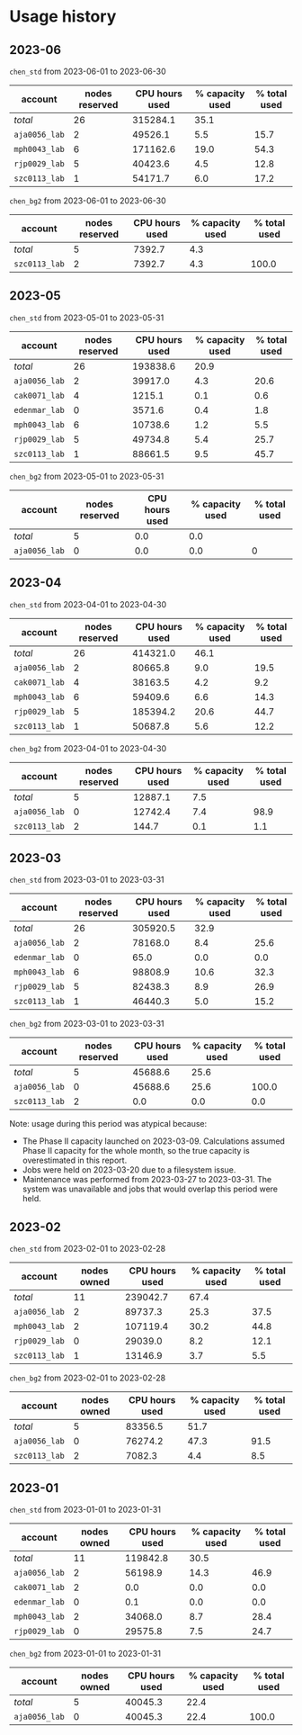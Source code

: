 # Usage history

## 2023-06

`chen_std` from 2023-06-01 to 2023-06-30

| account       |   nodes reserved |   CPU hours used |   % capacity used |   % total used |
|---------------|------------------|------------------|-------------------|----------------|
| *total*       |               26 |         315284.1 |              35.1 |                |
| `aja0056_lab` |                2 |          49526.1 |               5.5 |           15.7 |
| `mph0043_lab` |                6 |         171162.6 |              19.0 |           54.3 |
| `rjp0029_lab` |                5 |          40423.6 |               4.5 |           12.8 |
| `szc0113_lab` |                1 |          54171.7 |               6.0 |           17.2 |

`chen_bg2` from 2023-06-01 to 2023-06-30

| account       |   nodes reserved |   CPU hours used |   % capacity used |   % total used |
|---------------|------------------|------------------|-------------------|----------------|
| *total*       |                5 |           7392.7 |               4.3 |                |
| `szc0113_lab` |                2 |           7392.7 |               4.3 |          100.0 |

## 2023-05

`chen_std` from 2023-05-01 to 2023-05-31

| account       |   nodes reserved |   CPU hours used |   % capacity used |   % total used |
|---------------|------------------|------------------|-------------------|----------------|
| *total*       |               26 |         193838.6 |              20.9 |                |
| `aja0056_lab` |                2 |          39917.0 |               4.3 |           20.6 |
| `cak0071_lab` |                4 |           1215.1 |               0.1 |            0.6 |
| `edenmar_lab` |                0 |           3571.6 |               0.4 |            1.8 |
| `mph0043_lab` |                6 |          10738.6 |               1.2 |            5.5 |
| `rjp0029_lab` |                5 |          49734.8 |               5.4 |           25.7 |
| `szc0113_lab` |                1 |          88661.5 |               9.5 |           45.7 |

`chen_bg2` from 2023-05-01 to 2023-05-31

| account       |   nodes reserved |   CPU hours used |   % capacity used |   % total used |
|---------------|------------------|------------------|-------------------|----------------|
| *total*       |                5 |              0.0 |               0.0 |                |
| `aja0056_lab` |                0 |              0.0 |               0.0 |              0 |

## 2023-04

`chen_std` from 2023-04-01 to 2023-04-30

| account       |   nodes reserved |   CPU hours used |   % capacity used |   % total used |
|---------------|------------------|------------------|-------------------|----------------|
| *total*       |               26 |         414321.0 |              46.1 |                |
| `aja0056_lab` |                2 |          80665.8 |               9.0 |           19.5 |
| `cak0071_lab` |                4 |          38163.5 |               4.2 |            9.2 |
| `mph0043_lab` |                6 |          59409.6 |               6.6 |           14.3 |
| `rjp0029_lab` |                5 |         185394.2 |              20.6 |           44.7 |
| `szc0113_lab` |                1 |          50687.8 |               5.6 |           12.2 |

`chen_bg2` from 2023-04-01 to 2023-04-30

| account       |   nodes reserved |   CPU hours used |   % capacity used |   % total used |
|---------------|------------------|------------------|-------------------|----------------|
| *total*       |                5 |          12887.1 |               7.5 |                |
| `aja0056_lab` |                0 |          12742.4 |               7.4 |           98.9 |
| `szc0113_lab` |                2 |            144.7 |               0.1 |            1.1 |

## 2023-03

`chen_std` from 2023-03-01 to 2023-03-31

| account       |   nodes reserved |   CPU hours used |   % capacity used |   % total used |
|---------------|------------------|------------------|-------------------|----------------|
| *total*       |               26 |         305920.5 |              32.9 |                |
| `aja0056_lab` |                2 |          78168.0 |               8.4 |           25.6 |
| `edenmar_lab` |                0 |             65.0 |               0.0 |            0.0 |
| `mph0043_lab` |                6 |          98808.9 |              10.6 |           32.3 |
| `rjp0029_lab` |                5 |          82438.3 |               8.9 |           26.9 |
| `szc0113_lab` |                1 |          46440.3 |               5.0 |           15.2 |

`chen_bg2` from 2023-03-01 to 2023-03-31

| account       |   nodes reserved |   CPU hours used |   % capacity used |   % total used |
|---------------|------------------|------------------|-------------------|----------------|
| *total*       |                5 |          45688.6 |              25.6 |                |
| `aja0056_lab` |                0 |          45688.6 |              25.6 |          100.0 |
| `szc0113_lab` |                2 |              0.0 |               0.0 |            0.0 |

Note: usage during this period was atypical because:

- The Phase II capacity launched on 2023-03-09. Calculations assumed Phase II capacity for
the whole month, so the true capacity is overestimated in this report.
- Jobs were held on 2023-03-20 due to a filesystem issue.
- Maintenance was performed from 2023-03-27 to 2023-03-31. The system was unavailable and
jobs that would overlap this period were held.

## 2023-02

`chen_std` from 2023-02-01 to 2023-02-28

| account       |   nodes owned |   CPU hours used |   % capacity used |   % total used |
|---------------|---------------|------------------|-------------------|----------------|
| *total*       |            11 |         239042.7 |              67.4 |                |
| `aja0056_lab` |             2 |          89737.3 |              25.3 |           37.5 |
| `mph0043_lab` |             2 |         107119.4 |              30.2 |           44.8 |
| `rjp0029_lab` |             0 |          29039.0 |               8.2 |           12.1 |
| `szc0113_lab` |             1 |          13146.9 |               3.7 |            5.5 |

`chen_bg2` from 2023-02-01 to 2023-02-28

| account       |   nodes owned |   CPU hours used |   % capacity used |   % total used |
|---------------|---------------|------------------|-------------------|----------------|
| *total*       |             5 |          83356.5 |              51.7 |                |
| `aja0056_lab` |             0 |          76274.2 |              47.3 |           91.5 |
| `szc0113_lab` |             2 |           7082.3 |               4.4 |            8.5 |

## 2023-01

`chen_std` from 2023-01-01 to 2023-01-31

| account       |   nodes owned |   CPU hours used |   % capacity used |   % total used |
|---------------|---------------|------------------|-------------------|----------------|
| *total*       |            11 |         119842.8 |              30.5 |                |
| `aja0056_lab` |             2 |          56198.9 |              14.3 |           46.9 |
| `cak0071_lab` |             2 |              0.0 |               0.0 |            0.0 |
| `edenmar_lab` |             0 |              0.1 |               0.0 |            0.0 |
| `mph0043_lab` |             2 |          34068.0 |               8.7 |           28.4 |
| `rjp0029_lab` |             0 |          29575.8 |               7.5 |           24.7 |

`chen_bg2` from 2023-01-01 to 2023-01-31

| account       |   nodes owned |   CPU hours used |   % capacity used |   % total used |
|---------------|---------------|------------------|-------------------|----------------|
| *total*       |             5 |          40045.3 |              22.4 |                |
| `aja0056_lab` |             0 |          40045.3 |              22.4 |          100.0 |

